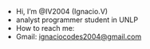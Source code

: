 -  Hi, I’m @IV2004 (Ignacio.V)
-  analyst programmer student in UNLP
-  How to reach me:
-  Gmail: ignaciocodes2004@gmail.com

<!---
IV2004/IV2004 is a ✨ special ✨ repository because its `README.md` (this file) appears on your GitHub profile.
You can click the Preview link to take a look at your changes.
--->
